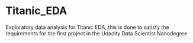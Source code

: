 # Titanic_EDA
Exploratory data analysis for Titanic EDA, this is done to satisfy the requirements for the first project in the Udacity Data Scientist Nanodegree
